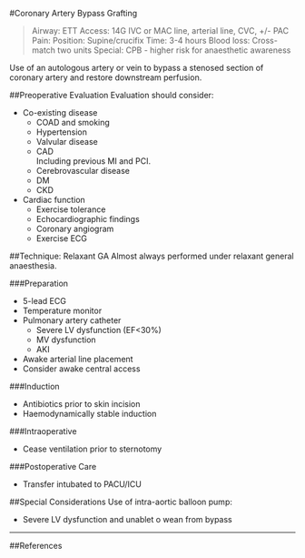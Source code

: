 #Coronary Artery Bypass Grafting
>Airway: ETT
>Access: 14G IVC or MAC line, arterial line, CVC, +/- PAC
>Pain: 
>Position: Supine/crucifix
>Time: 3-4 hours
>Blood loss: Cross-match two units
>Special: CPB - higher risk for anaesthetic awareness

Use of an autologous artery or vein to bypass a stenosed section of coronary artery and restore downstream perfusion.

##Preoperative Evaluation
Evaluation should consider:
* Co-existing disease
	* COAD and smoking
	* Hypertension
	* Valvular disease
	* CAD  
	Including previous MI and PCI.
	* Cerebrovascular disease
	* DM
	* CKD
* Cardiac function
	* Exercise tolerance
	* Echocardiographic findings
	* Coronary angiogram
	* Exercise ECG

##Technique: Relaxant GA
Almost always performed under relaxant general anaesthesia.

###Preparation
* 5-lead ECG
* Temperature monitor
* Pulmonary artery catheter
	* Severe LV dysfunction (EF<30%)
	* MV dysfunction
	* AKI
* Awake arterial line placement
* Consider awake central access

###Induction
* Antibiotics prior to skin incision
* Haemodynamically stable induction

###Intraoperative
* Cease ventilation prior to sternotomy

###Postoperative Care
* Transfer intubated to PACU/ICU

##Special Considerations
Use of intra-aortic balloon pump:
* Severe LV dysfunction and unablet o wean from bypass

---
##References
